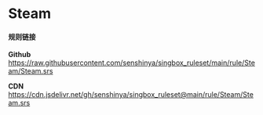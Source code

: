 # Steam

#### 规则链接

**Github**
https://raw.githubusercontent.com/senshinya/singbox_ruleset/main/rule/Steam/Steam.srs

**CDN**
https://cdn.jsdelivr.net/gh/senshinya/singbox_ruleset@main/rule/Steam/Steam.srs